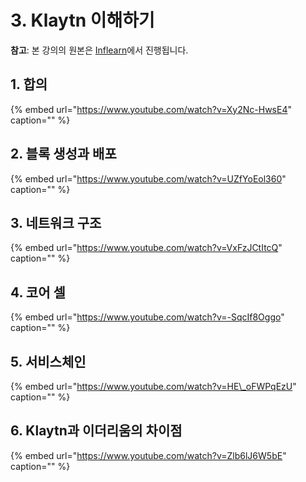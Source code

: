 # 3. Klaytn 이해하기

**참고**: 본 강의의 원본은 [Inflearn](https://www.inflearn.com/course/%ED%81%B4%EB%A0%88%EC%9D%B4%ED%8A%BC)에서 진행됩니다.

## 1. 합의

{% embed url="https://www.youtube.com/watch?v=Xy2Nc-HwsE4" caption="" %}

## 2. 블록 생성과 배포

{% embed url="https://www.youtube.com/watch?v=UZfYoEol360" caption="" %}

## 3. 네트워크 구조

{% embed url="https://www.youtube.com/watch?v=VxFzJCtItcQ" caption="" %}

## 4. 코어 셀

{% embed url="https://www.youtube.com/watch?v=-SqcIf8Oggo" caption="" %}

## 5. 서비스체인

{% embed url="https://www.youtube.com/watch?v=HE\_oFWPqEzU" caption="" %}

## 6. Klaytn과 이더리움의 차이점

{% embed url="https://www.youtube.com/watch?v=Zlb6lJ6W5bE" caption="" %}